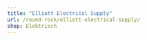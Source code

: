 ```yaml
---
title: "Elliott Electrical Supply"
url: /round-rock/elliott-electrical-supply/
shop: Elektrisch
---
```

